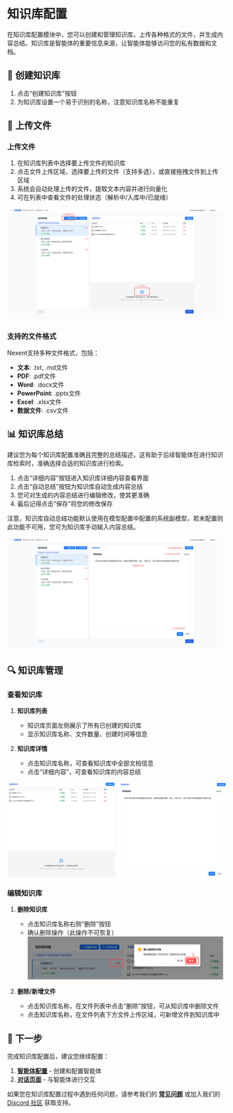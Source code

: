 # 知识库配置

在知识库配置模块中，您可以创建和管理知识库，上传各种格式的文件，并生成内容总结。知识库是智能体的重要信息来源，让智能体能够访问您的私有数据和文档。

## 🔧 创建知识库

1. 点击“创建知识库”按钮
2. 为知识库设置一个易于识别的名称，注意知识库名称不能重复

## 📁 上传文件

### 上传文件

1. 在知识库列表中选择要上传文件的知识库
2. 点击文件上传区域，选择要上传的文件（支持多选），或直接拖拽文件到上传区域
3. 系统会自动处理上传的文件，提取文本内容并进行向量化
4. 可在列表中查看文件的处理状态（解析中/入库中/已就绪）

![文件上传](./assets/knowledge/create-knowledge-base.png)


### 支持的文件格式

Nexent支持多种文件格式，包括：
- **文本**: .txt, .md文件
- **PDF**: .pdf文件
- **Word**: .docx文件
- **PowerPoint**: .pptx文件
- **Excel**: .xlsx文件
- **数据文件**: .csv文件


## 📊 知识库总结

建议您为每个知识库配置准确且完整的总结描述，这有助于后续智能体在进行知识库检索时，准确选择合适的知识库进行检索。

1. 点击“详细内容”按钮进入知识库详细内容查看界面
2. 点击“自动总结”按钮为知识库自动生成内容总结
3. 您可对生成的内容总结进行编辑修改，使其更准确
4. 最后记得点击“保存”将您的修改保存

注意，知识库自动总结功能默认使用在模型配置中配置的系统副模型，若未配置则此功能不可用，您可为知识库手动输入内容总结。

![内容总结](./assets/knowledge/summary-knowledge-base.png)

## 🔍 知识库管理

### 查看知识库

1. **知识库列表**
   - 知识库页面左侧展示了所有已创建的知识库
   - 显示知识库名称、文件数量、创建时间等信息

2. **知识库详情**
   - 点击知识库名称，可查看知识库中全部文档信息
   - 点击“详细内容”，可查看知识库的内容总结

<div style="display: flex; gap: 8px;">
  <img src="./assets/knowledge/knowledge-base-file-list.png" style="width: 50%; height: 100%;" />
  <img src="./assets/knowledge/knowledge-base-summary.png" style="width: 50%; height: 100%;" />
</div>

### 编辑知识库

1. **删除知识库**
   - 点击知识库名称右侧“删除”按钮
   - 确认删除操作（此操作不可恢复）
![删除知识库](./assets/knowledge/delete-knowledge-base.png)


2. **删除/新增文件**
   - 点击知识库名称，在文件列表中点击“删除”按钮，可从知识库中删除文件
   - 点击知识库名称，在文件列表下方文件上传区域，可新增文件到知识库中

## 🚀 下一步

完成知识库配置后，建议您继续配置：

1. **[智能体配置](./agent-settings)** - 创建和配置智能体
2. **[对话页面](./chat-interface)** - 与智能体进行交互

如果您在知识库配置过程中遇到任何问题，请参考我们的 **[常见问题](../getting-started/faq)** 或加入我们的 [Discord 社区](https://discord.gg/tb5H3S3wyv) 获取支持。 